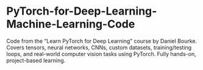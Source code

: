 # PyTorch-for-Deep-Learning-Machine-Learning-Code
Code from the “Learn PyTorch for Deep Learning” course by Daniel Bourke. Covers tensors, neural networks, CNNs, custom datasets, training/testing loops, and real-world computer vision tasks using PyTorch. Fully hands-on, project-based learning.
